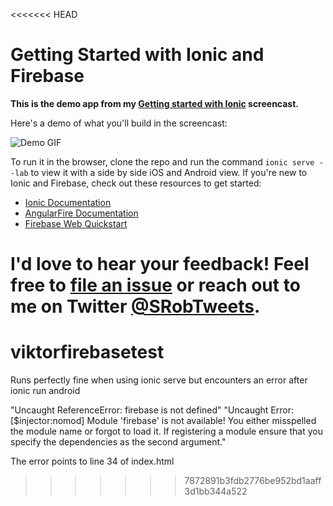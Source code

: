 <<<<<<< HEAD
# Getting Started with Ionic and Firebase

**This is the demo app from my [Getting started with Ionic](http://youtu.be/zj8ZFV9vv9k) screencast.**

Here's a demo of what you'll build in the screencast:

![Demo GIF](ionic.gif)

To run it in the browser, clone the repo and run the command `ionic serve --lab` to view it with a side by side iOS and Android view. If you're new to Ionic and Firebase, check out these resources to get started:

* [Ionic Documentation](http://ionicframework.com/docs/)
* [AngularFire Documentation](https://www.firebase.com/docs/web/libraries/angular/)
* [Firebase Web Quickstart](https://www.firebase.com/docs/web/quickstart.html)

I'd love to hear your feedback! Feel free to [file an issue](https://github.com/sararob/ionic-fb-groceries/issues) or reach out to me on Twitter [@SRobTweets](https://twitter.com/srobtweets).
=======
# viktorfirebasetest

Runs perfectly fine when using ionic serve but encounters an error after ionic run android

"Uncaught ReferenceError: firebase is not defined"
"Uncaught Error: [$injector:nomod] Module 'firebase' is not available! You either misspelled the module name or forgot to load it. If registering a module ensure that you specify the dependencies as the second argument."

The error points to line 34 of index.html
>>>>>>> 7872891b3fdb2776be952bd1aaff3d1bb344a522
